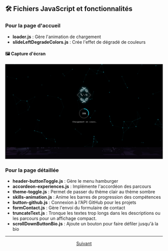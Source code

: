## 🛠️ Fichiers JavaScript et fonctionnalités

### Pour la page d'accueil
- **loader.js** : Gère l'animation de chargement
- **slideLeftDegradeColors.js** : Crée l'effet de dégradé de couleurs

#### 🖼️ Capture d'écran
![Page détaillée](../assets/Accueil/Page%20accueil.png)


### Pour la page détaillée
- **header-buttonToggle.js** : Gère le menu hamburger
- **accordeon-experiences.js** : Implémente l'accordéon des parcours
- **theme-toggle.js** : Permet de passer du thème clair au thème sombre
- **skills-animation.js** : Anime les barres de progression des compétences
- **button-github.js** : Connexion à l'API GitHub pour les projets
- **formContact.js** : Gère l'envoi du formulaire de contact
- **truncateText.js** : Tronque les textes trop longs dans les descriptions ou les parcours pour un affichage compact.
- **scrollDownButtonBio.js** : Ajoute un bouton pour faire défiler jusqu'à la bio

---

<p align="center">
<a href="../README.md">Suivant</a>
</p>